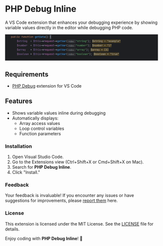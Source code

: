 # PHP Debug Inline

A VS Code extension that enhances your debugging experience by showing variable values directly in the editor while debugging PHP code.

![Demo](./images/demo.png)

## Requirements

- [PHP Debug](https://marketplace.visualstudio.com/items?itemName=xdebug.php-debug) extension for VS Code

## Features

- Shows variable values inline during debugging
- Automatically displays:
  - Array access values
  - Loop control variables
  - Function parameters

### Installation

1. Open Visual Studio Code.
2. Go to the Extensions view (Ctrl+Shift+X or Cmd+Shift+X on Mac).
3. Search for **PHP Debug Inline**.
4. Click "Install."

### Feedback

Your feedback is invaluable! If you encounter any issues or have suggestions for improvements, please [report them](https://github.com/ericgomez/vscode-php-debug-inline/issues) here.

### License

This extension is licensed under the MIT License. See the [LICENSE](./LICENSE) file for details.

Enjoy coding with **PHP Debug Inline**! 🚀
